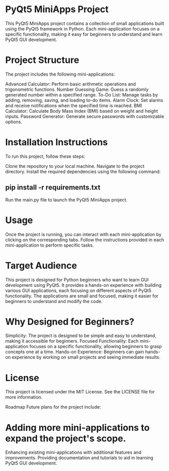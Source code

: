 # PyQt5 MiniApps Project
This PyQt5 MiniApps project contains a collection of small applications built using the PyQt5 framework in Python. Each mini-application focuses on a specific functionality, making it easy for beginners to understand and learn PyQt5 GUI development.

# Project Structure
The project includes the following mini-applications:

Advanced Calculator: Perform basic arithmetic operations and trigonometric functions.
Number Guessing Game: Guess a randomly generated number within a specified range.
To-Do List: Manage tasks by adding, removing, saving, and loading to-do items.
Alarm Clock: Set alarms and receive notifications when the specified time is reached.
BMI Calculator: Calculate Body Mass Index (BMI) based on weight and height inputs.
Password Generator: Generate secure passwords with customizable options.

# Installation Instructions
To run this project, follow these steps:

Clone the repository to your local machine.
Navigate to the project directory.
Install the required dependencies using the following command:
## pip install -r requirements.txt
Run the main.py file to launch the PyQt5 MiniApps project.

# Usage
Once the project is running, you can interact with each mini-application by clicking on the corresponding tabs. Follow the instructions provided in each mini-application to perform specific tasks.

# Target Audience
This project is designed for Python beginners who want to learn GUI development using PyQt5. It provides a hands-on experience with building various GUI applications, each focusing on different aspects of PyQt5 functionality. The applications are small and focused, making it easier for beginners to understand and modify the code.

# Why Designed for Beginners?
Simplicity: The project is designed to be simple and easy to understand, making it accessible for beginners.
Focused Functionality: Each mini-application focuses on a specific functionality, allowing beginners to grasp concepts one at a time.
Hands-on Experience: Beginners can gain hands-on experience by working on small projects and seeing immediate results.

# License
This project is licensed under the MIT License. See the LICENSE file for more information.

Roadmap
Future plans for the project include:

# Adding more mini-applications to expand the project's scope.
Enhancing existing mini-applications with additional features and improvements.
Providing documentation and tutorials to aid in learning PyQt5 GUI development.
